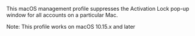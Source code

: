 This macOS management profile suppresses the Activation Lock pop-up window for all accounts on a particular Mac.

Note: This profile works on macOS 10.15.x and later
